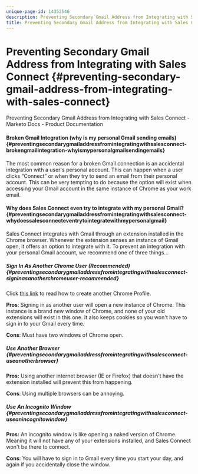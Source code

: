 ```yaml
---
unique-page-id: 14352546
description: Preventing Secondary Gmail Address from Integrating with Sales Connect - Marketo Docs - Product Documentation
title: Preventing Secondary Gmail Address from Integrating with Sales Connect
---
```


# Preventing Secondary Gmail Address from Integrating with Sales Connect {#preventing-secondary-gmail-address-from-integrating-with-sales-connect}

Preventing Secondary Gmail Address from Integrating with Sales Connect - Marketo Docs - Product Documentation

#### Broken Gmail Integration (why is my personal Gmail sending emails) {#preventingsecondarygmailaddressfromintegratingwithsalesconnect-brokengmailintegration-whyismypersonalgmailsendingemails}

The most common reason for a broken Gmail connection is an accidental integration with a user's personal account. This can happen when a user clicks “Connect” or when they try to send an email from their personal account. This can be very tempting to do because the option will exist when accessing your Gmail account in the same instance of Chrome as your work email.

#### Why does Sales Connect even try to integrate with my personal Gmail? {#preventingsecondarygmailaddressfromintegratingwithsalesconnect-whydoessalesconnecteventrytointegratewithmypersonalgmail}

Sales Connect integrates with Gmail through an extension installed in the Chrome browser. Whenever the extension senses an instance of Gmail open, it offers an option to integrate with it. To prevent an integration with your personal Gmail account, we recommend one of three things...

##### Sign In As Another Chrome User (Recommended) {#preventingsecondarygmailaddressfromintegratingwithsalesconnect-signinasanotherchromeuser-recommended}

Click [this link](http://support.google.com/chrome/answer/2364824?hl=en) to read how to create another Chrome Profile.

**Pros**: Signing in as another user will open a new instance of Chrome. This instance is a brand new window of Chrome, and none of your old extensions will exist in this one. It also keeps cookies so you won't have to sign in to your Gmail every time.

**Cons**: Must have two windows of Chrome open.

##### Use Another Browser {#preventingsecondarygmailaddressfromintegratingwithsalesconnect-useanotherbrowser}

**Pros:** Using another internet browser (IE or Firefox) that doesn't have the extension installed will prevent this from happening.

**Cons**: Using multiple browsers can be annoying.

##### Use An Incognito Window {#preventingsecondarygmailaddressfromintegratingwithsalesconnect-useanincognitowindow}

**Pros:** An incognito window is like opening a naked version of Chrome. Meaning it will not have any of your extensions installed, and Sales Connect won't be there to connect.

**Cons**: You will have to sign in to Gmail every time you start your day, and again if you accidentally close the window.
